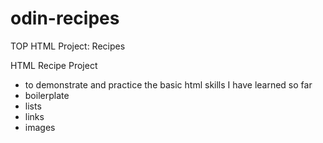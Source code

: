 # odin-recipes
TOP HTML Project: Recipes

HTML Recipe Project 
- to demonstrate and practice the basic html skills I have learned so far
- boilerplate
- lists
- links
- images
